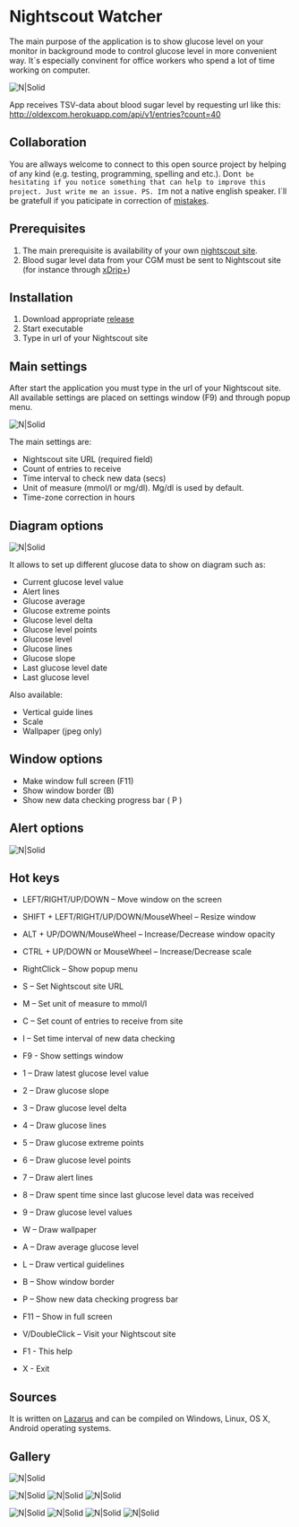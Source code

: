 # Nightscout Watcher
The main purpose of the application is to show glucose level on your monitor in background mode to control glucose level in more convenient way. It`s especially convinent for office workers who spend a lot of time working on computer.

![N|Solid](https://www.uchitel-izd.ru/upload/files/clip2net/ol/2019/11.09-19675.png)

App receives TSV-data about blood sugar level by requesting url like this: http://oldexcom.herokuapp.com/api/v1/entries?count=40

## Collaboration
You are allways welcome to connect to this open source project by helping of any kind (e.g. testing, programming, spelling and etc.). 
Don`t be hesitating if you notice something that can help to improve this project. Just write me an issue.
PS. I`m not a native english speaker. I`ll be gratefull if you paticipate in correction of [mistakes](https://github.com/SergeyRock/nightscout-watcher/issues).
## Prerequisites
1. The main prerequisite is availability of your own [nightscout site](https://github.com/nightscout/cgm-remote-monitor).
2. Blood sugar level data from your CGM must be sent to Nightscout site (for instance through [xDrip+](https://github.com/NightscoutFoundation/xDrip))

## Installation
1. Download appropriate [release](https://github.com/SergeyRock/nightscout-watcher/releases)
2. Start executable
3. Type in url of your Nightscout site

## Main settings
After start the application you must type in the url of your Nightscout site.
All available settings are placed on settings window (F9) and through popup menu.

![N|Solid](https://www.uchitel-izd.ru/upload/files/clip2net/ol/2019/11.07-5343.png)

The main settings are:
- Nightscout site URL (required field)
- Count of entries to receive
- Time interval to check new data (secs)
- Unit of measure (mmol/l or mg/dl). Mg/dl is used by default.
- Time-zone correction in hours

## Diagram options

![N|Solid](https://www.uchitel-izd.ru/upload/files/clip2net/ol/2019/11.08-16314.png)

It allows to set up different glucose data to show on diagram such as:
- Current glucose level value
- Alert lines
- Glucose average
- Glucose extreme points
- Glucose level delta
- Glucose level points
- Glucose level
- Glucose lines
- Glucose slope
- Last glucose level date
- Last glucose level

Also available:
- Vertical guide lines
- Scale
- Wallpaper (jpeg only)

## Window options
- Make window full screen (F11)
- Show window border (B)
- Show new data checking progress bar ( P )

## Alert options
![N|Solid](https://www.uchitel-izd.ru/upload/files/clip2net/ol/2019/11.07-4344.png)

## Hot keys

- LEFT/RIGHT/UP/DOWN – Move window on the screen
- SHIFT + LEFT/RIGHT/UP/DOWN/MouseWheel – Resize window
- ALT + UP/DOWN/MouseWheel – Increase/Decrease window opacity
- CTRL + UP/DOWN or MouseWheel – Increase/Decrease scale
- RightClick – Show popup menu

- S – Set Nightscout site URL
- M – Set unit of measure to mmol/l
- C – Set count of entries to receive from site
- I – Set time interval of new data checking
- F9 - Show settings window

- 1 – Draw latest glucose level value
- 2 – Draw glucose slope
- 3 – Draw glucose level delta
- 4 – Draw glucose lines
- 5 – Draw glucose extreme points
- 6 – Draw glucose level points
- 7 – Draw alert lines
- 8 – Draw spent time since last glucose level data was received
- 9 – Draw glucose level values
- W – Draw wallpaper
- A – Draw average glucose level
- L – Draw vertical guidelines
- B – Show window border
- P – Show new data checking progress bar
- F11 – Show in full screen

- V/DoubleClick – Visit your Nightscout site
- F1 - This help

- X - Exit

## Sources
It is written on [Lazarus](https://en.wikipedia.org/wiki/Lazarus_(IDE)) and can be compiled on Windows, Linux, OS X, Android operating systems.

## Gallery

![N|Solid](https://www.uchitel-izd.ru/upload/files/clip2net/ol/2019/11.08-15615.png) 

![N|Solid](https://www.uchitel-izd.ru/upload/files/clip2net/ol/2019/11.08-28698.png)
![N|Solid](https://www.uchitel-izd.ru/upload/files/clip2net/ol/2019/11.08-27016.png)
![N|Solid](https://www.uchitel-izd.ru/upload/files/clip2net/ol/2019/11.08-27065.png)

![N|Solid](https://www.uchitel-izd.ru/upload/files/clip2net/ol/2019/11.09-21634.png)
![N|Solid](https://www.uchitel-izd.ru/upload/files/clip2net/ol/2019/11.08-27709.png)
![N|Solid](https://www.uchitel-izd.ru/upload/files/clip2net/ol/2019/11.09-20531.png)
![N|Solid](https://www.uchitel-izd.ru/upload/files/clip2net/ol/2019/11.09-20629.png)
